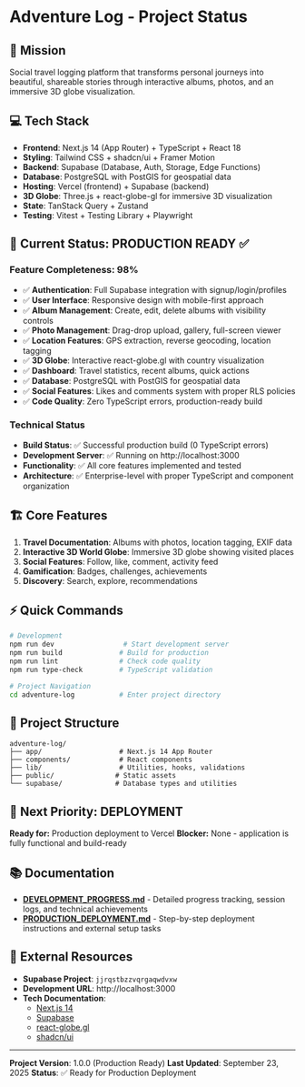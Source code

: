 # Adventure Log - Project Status

## 🎯 Mission
Social travel logging platform that transforms personal journeys into beautiful, shareable stories through interactive albums, photos, and an immersive 3D globe visualization.

## 💻 Tech Stack
- **Frontend**: Next.js 14 (App Router) + TypeScript + React 18
- **Styling**: Tailwind CSS + shadcn/ui + Framer Motion
- **Backend**: Supabase (Database, Auth, Storage, Edge Functions)
- **Database**: PostgreSQL with PostGIS for geospatial data
- **Hosting**: Vercel (frontend) + Supabase (backend)
- **3D Globe**: Three.js + react-globe-gl for immersive 3D visualization
- **State**: TanStack Query + Zustand
- **Testing**: Vitest + Testing Library + Playwright

## 🚀 Current Status: **PRODUCTION READY** ✅

### Feature Completeness: 98%
- ✅ **Authentication**: Full Supabase integration with signup/login/profiles
- ✅ **User Interface**: Responsive design with mobile-first approach
- ✅ **Album Management**: Create, edit, delete albums with visibility controls
- ✅ **Photo Management**: Drag-drop upload, gallery, full-screen viewer
- ✅ **Location Features**: GPS extraction, reverse geocoding, location tagging
- ✅ **3D Globe**: Interactive react-globe.gl with country visualization
- ✅ **Dashboard**: Travel statistics, recent albums, quick actions
- ✅ **Database**: PostgreSQL with PostGIS for geospatial data
- ✅ **Social Features**: Likes and comments system with proper RLS policies
- ✅ **Code Quality**: Zero TypeScript errors, production-ready build

### Technical Status
- **Build Status**: ✅ Successful production build (0 TypeScript errors)
- **Development Server**: ✅ Running on http://localhost:3000
- **Functionality**: ✅ All core features implemented and tested
- **Architecture**: ✅ Enterprise-level with proper TypeScript and component organization

## 🏗️ Core Features
1. **Travel Documentation**: Albums with photos, location tagging, EXIF data
2. **Interactive 3D World Globe**: Immersive 3D globe showing visited places
3. **Social Features**: Follow, like, comment, activity feed
4. **Gamification**: Badges, challenges, achievements
5. **Discovery**: Search, explore, recommendations

## ⚡ Quick Commands
```bash
# Development
npm run dev                 # Start development server
npm run build              # Build for production
npm run lint               # Check code quality
npm run type-check         # TypeScript validation

# Project Navigation
cd adventure-log           # Enter project directory
```

## 📁 Project Structure
```
adventure-log/
├── app/                   # Next.js 14 App Router
├── components/            # React components
├── lib/                   # Utilities, hooks, validations
├── public/               # Static assets
└── supabase/             # Database types and utilities
```

## 🎯 Next Priority: **DEPLOYMENT**

**Ready for:** Production deployment to Vercel
**Blocker:** None - application is fully functional and build-ready

## 📚 Documentation
- **[DEVELOPMENT_PROGRESS.md](./DEVELOPMENT_PROGRESS.md)** - Detailed progress tracking, session logs, and technical achievements
- **[PRODUCTION_DEPLOYMENT.md](./PRODUCTION_DEPLOYMENT.md)** - Step-by-step deployment instructions and external setup tasks

## 🔗 External Resources
- **Supabase Project**: `jjrqstbzzvqrgaqwdvxw`
- **Development URL**: http://localhost:3000
- **Tech Documentation**:
  - [Next.js 14](https://nextjs.org/docs)
  - [Supabase](https://supabase.com/docs)
  - [react-globe.gl](https://github.com/vasturiano/react-globe.gl)
  - [shadcn/ui](https://ui.shadcn.com/)

---

**Project Version**: 1.0.0 (Production Ready)
**Last Updated**: September 23, 2025
**Status**: ✅ Ready for Production Deployment